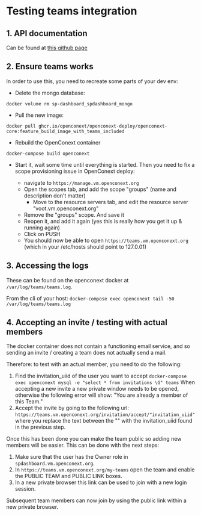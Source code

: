 # Testing teams integration

## 1. API documentation

Can be found at [this github page](https://github.com/OpenConext/OpenConext-Teams-NG/wiki)

## 2. Ensure teams works

In order to use this, you need to recreate some parts of your dev env:

- Delete the mongo database:

`docker volume rm sp-dashboard_spdashboard_mongo`

- Pull the new image:

`docker pull ghcr.io/openconext/openconext-deploy/openconext-core:feature_build_image_with_teams_included`

- Rebuild the OpenConext container

`docker-compose build openconext`

- Start it, wait some time until everything is started. Then you need to fix a scope provisioning issue in OpenConext deploy:

    - navigate to `https://manage.vm.openconext.org`
    - Open the scopes tab, and add the scope "groups" (name and description don't matter)
        - Move to the resource servers tab, and edit the resource server "voot.vm.openconext.org"
    - Remove the "groups" scope. And save it
    - Reopen it, and add it again (yes this is really how you get it up & running again)
    - Click on PUSH
    - You should now be able to open `https://teams.vm.openconext.org` (which in your /etc/hosts should point to 127.0.01)

## 3. Accessing the logs

These can be found on the openconext docker at `/var/log/teams/teams.log`.

From the cli of your host: `docker-compose exec openconext tail -50  /var/log/teams/teams.log`

## 4. Accepting an invite / testing with actual members

The docker container does not contain a functioning email service, and so sending an invite / creating a team does not actually send a mail.

Therefore: to test with an actual member, you need to do the following:
1. Find the invitation_uiid of the user you want to accept `docker-compose exec openconext mysql -e "select * from invitations \G" teams`
When accepting a new invite a new private window needs to be opened, otherwise the following error will show: "You are already a member of this Team."
2. Accept the invite by going to the following url: `https://teams.vm.openconext.org/invitation/accept/"invitation_uiid"` where you replace the text between the "" with the invitation_uiid found in the previous step.

Once this has been done you can make the team public so adding new members will be easier.
This can be done with the next steps:
1. Make sure that the user has the Owner role in `spdashboard.vm.openconext.org`.
2. In `https://teams.vm.openconext.org/my-teams` open the team and enable the PUBLIC TEAM and PUBLIC LINK boxes.
3. In a new private browser this link can be used to join with a new login session.

Subsequent team members can now join by using the public link within a new private browser.
